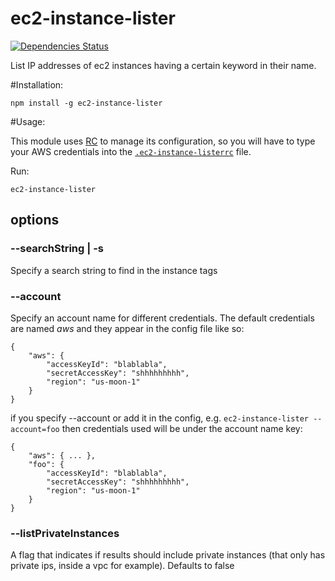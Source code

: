 ec2-instance-lister
=================
[![Dependencies Status](https://david-dm.org/aviramst/ec2-instance-lister.png)](https://david-dm.org/aviramst/ec2-instance-lister)

List IP addresses of ec2 instances having a certain keyword in their name.

#Installation:
```
npm install -g ec2-instance-lister
```

#Usage:


This module uses [RC](https://www.npmjs.org/package/rc) to manage its configuration, so you will have to type your AWS credentials into the [```.ec2-instance-listerrc```](example/.ec2-instance-listerrc) file.

Run:

```
ec2-instance-lister
```

## options

### --searchString | -s
Specify a search string to find in the instance tags

### --account
Specify an account name for different credentials.
The default credentials are named _aws_ and they appear in the config file like so:

```
{
    "aws": {
        "accessKeyId": "blablabla",
        "secretAccessKey": "shhhhhhhhh",
        "region": "us-moon-1"
    }
}
```

if you specify --account or add it in the config, e.g. ```ec2-instance-lister --account=foo``` then credentials used will be under the account name key:

```
{
    "aws": { ... },
    "foo": {
        "accessKeyId": "blablabla",
        "secretAccessKey": "shhhhhhhhh",
        "region": "us-moon-1"  
    }
}
```

### --listPrivateInstances
A flag that indicates if results should include private instances (that only has private ips, inside a vpc for example). Defaults to false

